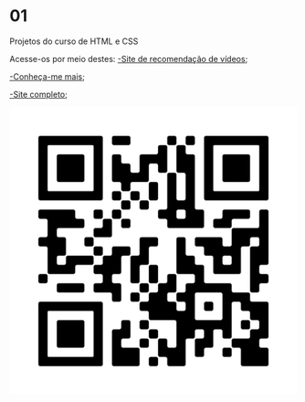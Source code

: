 # 01
Projetos do curso de HTML e CSS

Acesse-os por meio destes:
<a href="https://marciojorgemelo.github.io/01/sitedevideos/index.html">-Site de recomendação de vídeos</a>;
<p></p>
<a href="https://marciojorgemelo.github.io/01/redes-sociais/index.html">-Conheça-me mais</a>;
<p></p>
<a href="https://marciojorgemelo.github.io/01/site-android/index.html">-Site completo</a>;
<p></p>
<img src="qrcode.png" alt="QRcodedoportfólio"></img>
 
